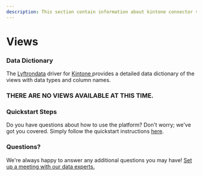 ```yaml
---
description: This section contain information about kintone connector views information
---
```


# Views

### Data Dictionary

The [Lyftrondata](https://www.lyftrondata.com/) driver for [Kintone](https://www.lyftrondata.com/integration/business-analytics/kintone/)[ ](https://www.lyftrondata.com/integration/kintone/)provides a detailed data dictionary of the views with data types and column names.

### THERE ARE NO VIEWS AVAILABLE AT THIS TIME.

### Quickstart Steps

Do you have questions about how to use the platform? Don't worry; we've got you covered. Simply follow the quickstart instructions [here](../).

### Questions? <a href="#questions" id="questions"></a>

We're always happy to answer any additional questions you may have! [Set up a meeting with our data experts.](https://www.lyftrondata.com/book-a-meeting/)
